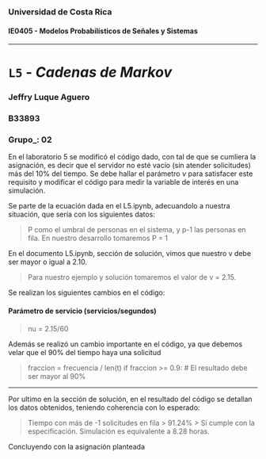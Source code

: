 ### Universidad de Costa Rica
#### IE0405 - Modelos Probabilísticos de Señales y Sistemas
---

# `L5` - *Cadenas de Markov*
### Jeffry Luque Aguero 
### B33893
### Grupo_: 02

En el laboratorio 5 se modificó el código dado, con tal de que se cumliera la asignación, es decir que el servidor no esté vacío (sin atender solicitudes) más del 10% del tiempo. Se debe hallar  el parámetro $\nu$ para satisfacer este requisito y modificar el código para medir la variable de interés en una simulación.

Se parte de la ecuación dada en el L5.ipynb, adecuandolo a nuestra situación, que sería con los siguientes datos:


> P como el umbral de personas en el sistema, y p-1 las personas en fila. En nuestro desarrollo tomaremos P = 1

En el documento L5.ipynb, sección de solución, vimos que nuestro v debe ser mayor o igual a 2.10.

> Para nuestro ejemplo y solución tomaremos el valor de v = 2.15.

Se realizan los siguientes cambios en el código: 
#### Parámetro de servicio (servicios/segundos)
>nu = 2.15/60

Además se realizó un cambio importante en el código, ya que debemos velar que el 90% del tiempo haya una solicitud
>fraccion = frecuencia / len(t)
if fraccion >= 0.9:  # El resultado debe ser mayor al 90%
---

Por ultimo en la sección de solución, en el resultado del código se detallan los datos obtenidos, teniendo coherencia con lo esperado:

>Tiempo con más de -1 solicitudes en fila
	> 91.24%
	> Sí cumple con la especificación.
>Simulación es equivalente a 8.28 horas.

Concluyendo con la asignación planteada
